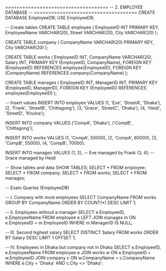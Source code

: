 ====================================
-- 2. EMPLOYEE DATABASE
-- ====================================
CREATE DATABASE EmployeeDB;
USE EmployeeDB;

-- Create tables
CREATE TABLE employee (
    EmployeeID INT PRIMARY KEY,
    EmployeeName VARCHAR(20),
    Street VARCHAR(20),
    City VARCHAR(20)
);

CREATE TABLE company (
    CompanyName VARCHAR(20) PRIMARY KEY,
    City VARCHAR(20)
);

CREATE TABLE works (
    EmployeeID INT,
    CompanyName VARCHAR(20),
    Salary INT,
    PRIMARY KEY (EmployeeID, CompanyName),
    FOREIGN KEY (EmployeeID) REFERENCES employee(EmployeeID),
    FOREIGN KEY (CompanyName) REFERENCES company(CompanyName)
);

CREATE TABLE manages (
    EmployeeID INT,
    ManagerID INT,
    PRIMARY KEY (EmployeeID, ManagerID),
    FOREIGN KEY (EmployeeID) REFERENCES employee(EmployeeID)
);

-- Insert values
INSERT INTO employee VALUES
(1, 'Eve', 'StreetA', 'Dhaka'),
(2, 'Frank', 'StreetB', 'Chittagong'),
(3, 'Grace', 'StreetC', 'Dhaka'),
(4, 'Heidi', 'StreetD', 'Khulna');

INSERT INTO company VALUES
('CompA', 'Dhaka'),
('CompB', 'Chittagong');

INSERT INTO works VALUES
(1, 'CompA', 50000),
(2, 'CompA', 60000),
(3, 'CompB', 55000),
(4, 'CompB', 70000);

INSERT INTO manages VALUES
(1, 2),   -- Eve managed by Frank
(3, 4);   -- Grace managed by Heidi

-- Show tables and data
SHOW TABLES;
SELECT * FROM employee;
SELECT * FROM company;
SELECT * FROM works;
SELECT * FROM manages;

-- Exam Queries (EmployeeDB)

-- I. Company with most employees
SELECT CompanyName
FROM works
GROUP BY CompanyName
ORDER BY COUNT(*) DESC
LIMIT 1;

-- II. Employees without a manager
SELECT e.EmployeeID, e.EmployeeName
FROM employee e
LEFT JOIN manages m ON e.EmployeeID = m.EmployeeID
WHERE m.ManagerID IS NULL;

-- III. Second highest salary
SELECT DISTINCT Salary
FROM works
ORDER BY Salary DESC
LIMIT 1 OFFSET 1;

-- IV. Employees in Dhaka but company not in Dhaka
SELECT e.EmployeeID, e.EmployeeName
FROM employee e
JOIN works w ON e.EmployeeID = w.EmployeeID
JOIN company c ON w.CompanyName = c.CompanyName
WHERE e.City = 'Dhaka' AND c.City <> 'Dhaka';
